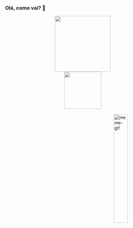 ### Olá, como vai? 👋

<div align="center">
  <a href="https://github.com/VictorNathanael">
  <img height="180em" src="https://github-readme-stats.vercel.app/api?username=VictorNathanael&show_icons=true&theme=tokyonight&include_all_commits=true&count_private=true"/><br>
  <img height="120em" src="https://github-readme-stats.vercel.app/api/top-langs/?username=VictorNathanael&layout=compact&langs_count=7&theme=tokyonight"/>
</div>
 <div style="display: inline_block"><br>
    <img align="right" alt="meme-gif" height="30%" width="30%" src="https://media.discordapp.net/attachments/949835487605051485/949887499071803432/rotvic-meme.gif?width=473&height=473">
